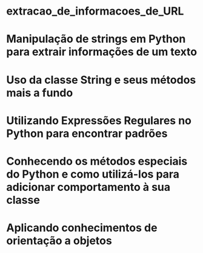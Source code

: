 # extracao_de_informacoes_de_URL
# Manipulação de strings em Python para extrair informações de um texto
# Uso da classe String e seus métodos mais a fundo
# Utilizando Expressões Regulares no Python para encontrar padrões
# Conhecendo os métodos especiais do Python e como utilizá-los para adicionar comportamento à sua classe
# Aplicando conhecimentos de orientação a objetos
